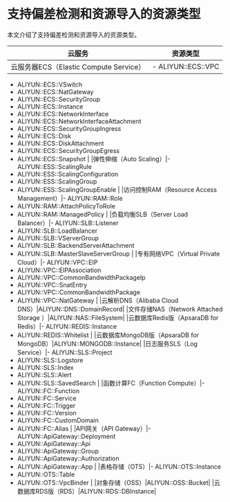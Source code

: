 # 支持偏差检测和资源导入的资源类型

本文介绍了支持偏差检测和资源导入的资源类型。

|云服务|资源类型|
|---|----|
|云服务器ECS（Elastic Compute Service）|-   ALIYUN::ECS::VPC
-   ALIYUN::ECS::VSwitch
-   ALIYUN::ECS::NatGateway
-   ALIYUN::ECS::SecurityGroup
-   ALIYUN::ECS::Instance
-   ALIYUN::ECS::NetworkInterface
-   ALIYUN::ECS::NetworkInterfaceAttachment
-   ALIYUN::ECS::SecurityGroupIngress
-   ALIYUN::ECS::Disk
-   ALIYUN::ECS::DiskAttachment
-   ALIYUN::ECS::SecurityGroupEgress
-   ALIYUN::ECS::Snapshot |
|弹性伸缩（Auto Scaling）|-   ALIYUN::ESS::ScalingRule
-   ALIYUN::ESS::ScalingConfiguration
-   ALIYUN::ESS::ScalingGroup
-   ALIYUN::ESS::ScalingGroupEnable |
|访问控制RAM（Resource Access Management）|-   ALIYUN::RAM::Role
-   ALIYUN::RAM::AttachPolicyToRole
-   ALIYUN::RAM::ManagedPolicy |
|负载均衡SLB（Server Load Balancer）|-   ALIYUN::SLB::Listener
-   ALIYUN::SLB::LoadBalancer
-   ALIYUN::SLB::VServerGroup
-   ALIYUN::SLB::BackendServerAttachment
-   ALIYUN::SLB::MasterSlaveServerGroup |
|专有网络VPC（Virtual Private Cloud）|-   ALIYUN::VPC::EIP
-   ALIYUN::VPC::EIPAssociation
-   ALIYUN::VPC::CommonBandwidthPackageIp
-   ALIYUN::VPC::SnatEntry
-   ALIYUN::VPC::CommonBandwidthPackage
-   ALIYUN::VPC::NatGateway |
|云解析DNS（Alibaba Cloud DNS）|ALIYUN::DNS::DomainRecord|
|文件存储NAS（Network Attached Storage ）|ALIYUN::NAS::FileSystem|
|云数据库Redis版（ApsaraDB for Redis）|-   ALIYUN::REDIS::Instance
-   ALIYUN::REDIS::Whitelist |
|云数据库MongoDB版（ApsaraDB for MongoDB）|ALIYUN::MONGODB::Instance|
|日志服务SLS（Log Service）|-   ALIYUN::SLS::Project
-   ALIYUN::SLS::Logstore
-   ALIYUN::SLS::Index
-   ALIYUN::SLS::Alert
-   ALIYUN::SLS::SavedSearch |
|函数计算FC（Function Compute）|-   ALIYUN::FC::Function
-   ALIYUN::FC::Service
-   ALIYUN::FC::Trigger
-   ALIYUN::FC::Version
-   ALIYUN::FC::CustomDomain
-   ALIYUN::FC::Alias |
|API网关（API Gateway）|-   ALIYUN::ApiGateway::Deployment
-   ALIYUN::ApiGateway::Api
-   ALIYUN::ApiGateway::Group
-   ALIYUN::ApiGateway::Authorization
-   ALIYUN::ApiGateway::App |
|表格存储（OTS）|-   ALIYUN::OTS::Instance
-   ALIYUN::OTS::Table
-   ALIYUN::OTS::VpcBinder |
|对象存储（OSS）|ALIYUN::OSS::Bucket|
|云数据库RDS版（RDS）|ALIYUN::RDS::DBInstance|


